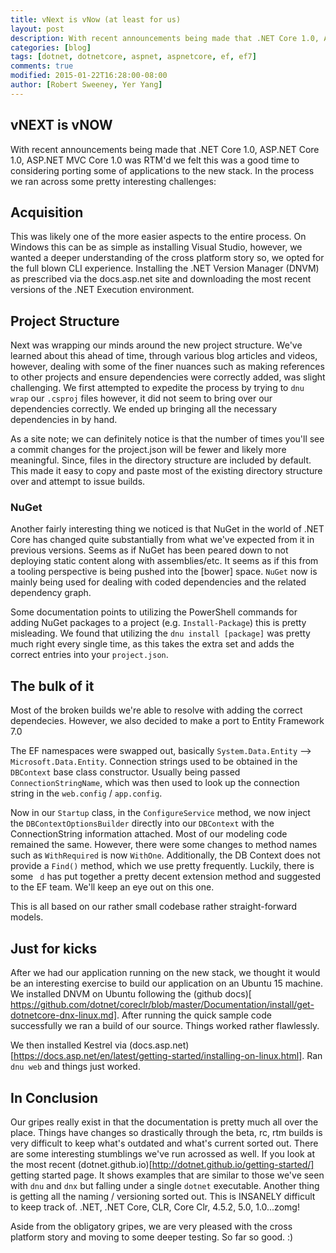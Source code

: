 ```yaml
---
title: vNext is vNow (at least for us)
layout: post
description: With recent announcements being made that .NET Core 1.0, ASP.NET Core 1.0, ASP.NET MVC Core 1.0 was RTM'd we felt this was a good time to considering porting some of applications to the new stack.
categories: [blog]
tags: [dotnet, dotnetcore, aspnet, aspnetcore, ef, ef7]
comments: true
modified: 2015-01-22T16:28:00-08:00
author: [Robert Sweeney, Yer Yang]
---
```


## vNEXT is vNOW ##

With recent announcements being made that .NET Core 1.0, ASP.NET Core 1.0, ASP.NET MVC Core 1.0 was RTM'd we felt this was a good time to considering porting some of applications to the new stack. In the process we ran across some pretty interesting challenges:

## Acquisition ##

This was likely one of the more easier aspects to the entire process. On Windows this can be as simple as installing Visual Studio, however, we wanted a deeper understanding of the cross platform story so, we opted for the full blown CLI experience. Installing the .NET Version Manager (DNVM) as prescribed via the docs.asp.net site and downloading the most recent versions of the .NET Execution environment.

## Project Structure ##

Next was wrapping our minds around the new project structure. We've learned about this ahead of time, through various blog articles and videos, however, dealing with some of the finer nuances such as making references to other projects and ensure dependencies were correctly added, was slight challenging. We first attempted to expedite the process by trying to `dnu wrap` our `.csproj` files however, it did not seem to bring over our dependencies correctly. We ended up bringing all the necessary dependencies in by hand.

As a site note; we can definitely notice is that the number of times you'll see a commit changes for the project.json will be fewer and likely more meaningful. Since, files in the directory structure are included by default. This made it easy to copy and paste most of the existing directory structure over and attempt to issue builds.

### NuGet ###
Another fairly interesting thing we noticed is that NuGet in the world of .NET Core has changed quite substantially from what we've expected from it in previous versions. Seems as if NuGet has been peared down to not deploying static content along with assemblies/etc. It seems as if this from a tooling perspective is being pushed into the [bower] space. `NuGet` now is mainly being used for dealing with coded dependencies and the related dependency graph.

Some documentation points to utilizing the PowerShell commands for adding NuGet packages to a project (e.g. `Install-Package`) this is pretty misleading. We found that utilizing the `dnu install [package]` was pretty much right every single time, as this takes the extra set and adds the correct entries into your `project.json`.

## The bulk of it ##

Most of the broken builds we're able to resolve with adding the correct dependecies. However, we also decided to make a port to Entity Framework 7.0

The EF namespaces were swapped out, basically `System.Data.Entity` --> `Microsoft.Data.Entity`. Connection strings used to be obtained in the `DBContext` base class constructor. Usually being passed `ConnectionStringName`, which was then used to look up the connection string in the `web.config` / `app.config`.

Now in our `Startup` class, in the `ConfigureService` method, we now inject the `DBContextOptionsBuilder` directly into our `DBContext` with the ConnectionString information attached. Most of our modeling code remained the same. However, there were some changes to method names such as `WithRequired` is now `WithOne`. Additionally, the DB Context does not provide a `Find()` method, which we use pretty frequently. Luckily, there is some ` d` has put together a pretty decent extension method and suggested to the EF team. We'll keep an eye out on this one.

This is all based on our rather small codebase rather straight-forward models.

## Just for kicks  ##

After we had our application running on the new stack, we thought it would be an interesting exercise to build our application on an Ubuntu 15 machine. We installed DNVM on Ubuntu following the (github docs)[
https://github.com/dotnet/coreclr/blob/master/Documentation/install/get-dotnetcore-dnx-linux.md]. After running the quick sample code successfully we ran a build of our source. Things worked rather flawlessly.

We then installed Kestrel via (docs.asp.net)[https://docs.asp.net/en/latest/getting-started/installing-on-linux.html]. Ran `dnu web` and things just worked.

## In Conclusion ##

Our gripes really exist in that the documentation is pretty much all over the place. Things have changes so drastically through the beta, rc, rtm builds is very difficult to keep what's outdated and what's current sorted out. There are some interesting stumblings we've run acrossed as well. If you look at the most recent (dotnet.github.io)[http://dotnet.github.io/getting-started/] getting started page. It shows examples that are similar to those we've seen with `dnu` and `dnx` but falling under a single `dotnet` executable. Another thing is getting all the naming / versioning sorted out. This is INSANELY difficult to keep track of. .NET, .NET Core, CLR, Core Clr, 4.5.2, 5.0, 1.0...zomg!

Aside from the obligatory gripes,  we are very pleased with the cross platform story and moving to some deeper testing. So far so good. :)
